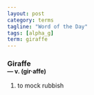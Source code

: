 ```yaml
---
layout: post
category: terms
tagline: "Word of the Day"
tags: [alpha_g]
term: giraffe
---
```


<h3>Giraffe<br/> <small>&mdash; v. (gir<span>&middot;</span>affe)</small></h3>
<p><ol>
<li>to mock rubbish</li>
</ol></p>

